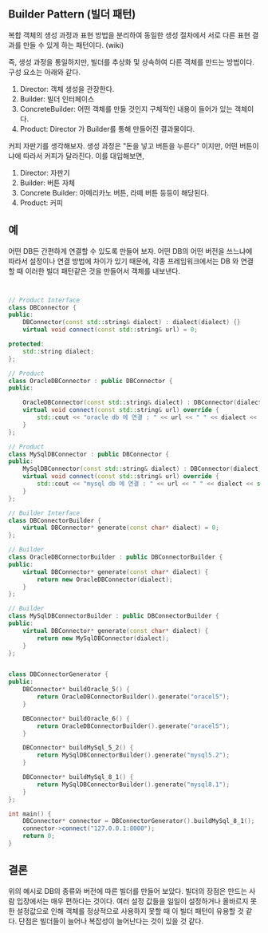 ## Builder Pattern (빌더 패턴)
복합 객체의 생성 과정과 표현 방법을 분리하여 동일한 생성 절차에서 서로 다른 표현 결과를 만들 수 있게 하는 패턴이다. (wiki)

즉, 생성 과정을 통일하지만, 빌더를 추상화 및 상속하여 다른 객체를 만드는 방법이다. 구성 요소는 아래와 같다.
1. Director: 객체 생성을 관장한다.
2. Builder: 빌더 인터페이스
3. ConcreteBuilder: 어떤 객체를 만들 것인지 구체적인 내용이 들어가 있는 객체이다.
4. Product: Director 가 Builder를 통해 만들어진 결과물이다. 

커피 자판기를 생각해보자. 생성 과정은 "돈을 넣고 버튼을 누른다" 이지만, 어떤 버튼이냐에 따라서 커피가 달라진다. 이를 대입해보면,
1. Director: 자판기
2. Builder: 버튼 자체
3. Concrete Builder: 아메리카노 버튼, 라떼 버튼 등등이 해당된다.
4. Product: 커피


## 예

어떤 DB든 간편하게 연결할 수 있도록 만들어 보자. 어떤 DB의 어떤 버전을 쓰느냐에 따라서 설정이나 연결 방법에 차이가 있기 때문에, 각종 프레임워크에서는 DB 와 연결할 때 이러한 빌더 패턴같은 것을 만들어서 객체를 내보낸다. 

```c++


// Product Interface
class DBConnector {
public:
    DBConnector(const std::string& dialect) : dialect(dialect) {}
    virtual void connect(const std::string& url) = 0;

protected:
    std::string dialect;
};

// Product 
class OracleDBConnector : public DBConnector {
public:

    OracleDBConnector(const std::string& dialect) : DBConnector(dialect) {}
    virtual void connect(const std::string& url) override {
        std::cout << "oracle db 에 연결 : " << url << " " << dialect << std::endl;
    }
};

// Product 
class MySqlDBConnector : public DBConnector {
public:
    MySqlDBConnector(const std::string& dialect) : DBConnector(dialect) {}
    virtual void connect(const std::string& url) override {
        std::cout << "mysql db 에 연결 : " << url << " " << dialect << std::endl;
    }
};

// Builder Interface
class DBConnectorBuilder {
    virtual DBConnector* generate(const char* dialect) = 0;
};

// Builder
class OracleDBConnectorBuilder : public DBConnectorBuilder {
public:
    virtual DBConnector* generate(const char* dialect) {
        return new OracleDBConnector(dialect);
    }
};

// Builder
class MySqlDBConnectorBuilder : public DBConnectorBuilder {
public:
    virtual DBConnector* generate(const char* dialect) {
        return new MySqlDBConnector(dialect);
    }
};


class DBConnectorGenerator {
public:
    DBConnector* buildOracle_5() {
        return OracleDBConnectorBuilder().generate("oracel5");
    }

    DBConnector* buildOracle_6() {
        return OracleDBConnectorBuilder().generate("oracel5");
    }

    DBConnector* buildMySql_5_2() {
        return MySqlDBConnectorBuilder().generate("mysql5.2");
    }

    DBConnector* buildMySql_8_1() {
        return MySqlDBConnectorBuilder().generate("mysql8.1");
    }
};

int main() {
    DBConnector* connector = DBConnectorGenerator().buildMySql_8_1();
    connector->connect("127.0.0.1:8000");
    return 0;
}

```

## 결론

위의 예시로 DB의 종류와 버전에 따른 빌더를 만들어 보았다. 빌더의 장점은 만드는 사람 입장에서는 매우 편하다는 것이다. 여러 설정 값들을 일일이 설정하거나 올바르지 못한 설정값으로 인해 객체를 정상적으로 사용하지 못할 때 이 빌더 패턴이 유용할 것 같다. 단점은 빌더들이 늘어나 복잡성이 늘어난다는 것이 있을 것 같다.